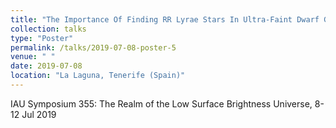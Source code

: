 ```yaml
---
title: "The Importance Of Finding RR Lyrae Stars In Ultra-Faint Dwarf Galaxies"
collection: talks
type: "Poster"
permalink: /talks/2019-07-08-poster-5
venue: " "
date: 2019-07-08
location: "La Laguna, Tenerife (Spain)"
---
```


IAU Symposium 355: The Realm of the Low Surface Brightness Universe, 8-12 Jul 2019
